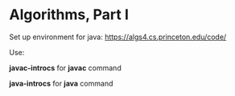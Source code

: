 # Algorithms, Part I

Set up environment for java: https://algs4.cs.princeton.edu/code/

Use:

**javac-introcs** for **javac** command

**java-introcs** for **java** command
